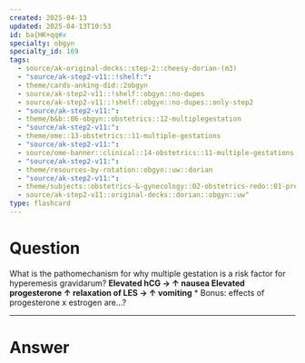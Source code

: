 ```yaml
---
created: 2025-04-13
updated: 2025-04-13T10:53
id: ba{HK+qq#x
specialty: obgyn
specialty_id: 169
tags:
  - source/ak-original-decks::step-2::cheesy-dorian-(m3)
  - "source/ak-step2-v11::!shelf:": 
  - theme/cards-anking-did::2obgyn
  - source/ak-step2-v11::!shelf::obgyn::no-dupes
  - source/ak-step2-v11::!shelf::obgyn::no-dupes::only-step2
  - "source/ak-step2-v11:": 
  - theme/b&b::06-obgyn::obstetrics::12-multiplegestation
  - "source/ak-step2-v11:": 
  - theme/ome::13-obstetrics::11-multiple-gestations
  - "source/ak-step2-v11:": 
  - source/ome-banner::clinical::14-obstetrics::11-multiple-gestations
  - "source/ak-step2-v11:": 
  - theme/resources-by-rotation::obgyn::uw::dorian
  - "source/ak-step2-v11:": 
  - theme/subjects::obstetrics-&-gynecology::02-obstetrics-redo::01-pregnancy::mother::pathological-changes::gi::hyperemesis-gravidarum
  - source/ak-step2-v11::original-decks::dorian::obgyn::uw"
type: flashcard
---
```


# Question
What is the pathomechanism for why multiple gestation is a risk factor for hyperemesis gravidarum?   **Elevated hCG → ↑ nausea Elevated progesterone ↑ relaxation of LES → ↑ vomiting**   * Bonus: effects of progesterone x estrogen are...?

---

# Answer
